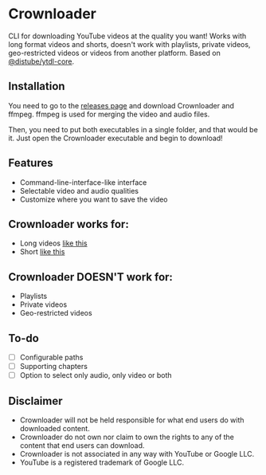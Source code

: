 # Crownloader

CLI for downloading YouTube videos at the quality you want! Works with long format videos and shorts, doesn't work with playlists, private videos, geo-restricted videos or videos from another platform. Based on [@distube/ytdl-core](https://www.npmjs.com/package/@distube/ytdl-core).

## Installation

You need to go to the [releases page](https://github.com/anventec/crownloader/releases) and download Crownloader and ffmpeg. ffmpeg is used for merging the video and audio files.

Then, you need to put both executables in a single folder, and that would be it. Just open the Crownloader executable and begin to download!

## Features

- Command-line-interface-like interface
- Selectable video and audio qualities
- Customize where you want to save the video

## Crownloader works for:

- Long videos [like this](https://www.youtube.com/watch?v=dQw4w9WgXcQ&pp=ygUXbmV2ZXIgZ29ubmEgZ2l2ZSB5b3UgdXA%3D)
- Short [like this](https://www.youtube.com/shorts/SXHMnicI6Pg)

## Crownloader DOESN'T work for:

- Playlists
- Private videos
- Geo-restricted videos

## To-do

- [ ] Configurable paths
- [ ] Supporting chapters
- [ ] Option to select only audio, only video or both

## Disclaimer

- Crownloader will not be held responsible for what end users do with downloaded content.
- Crownloader do not own nor claim to own the rights to any of the content that end users can download.
- Crownloader is not associated in any way with YouTube or Google LLC.
- YouTube is a registered trademark of Google LLC.

